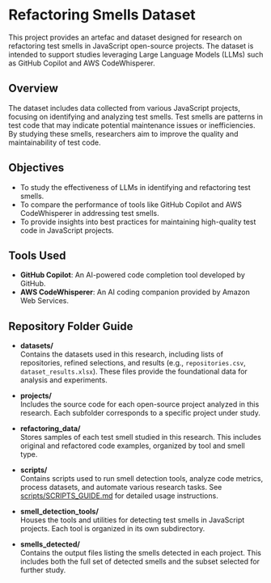 # Refactoring Smells Dataset

This project provides an artefac and dataset designed for research on refactoring test smells in JavaScript open-source projects. The dataset is intended to support studies leveraging Large Language Models (LLMs) such as GitHub Copilot and AWS CodeWhisperer.

## Overview

The dataset includes data collected from various JavaScript projects, focusing on identifying and analyzing test smells. Test smells are patterns in test code that may indicate potential maintenance issues or inefficiencies. By studying these smells, researchers aim to improve the quality and maintainability of test code.

## Objectives

- To study the effectiveness of LLMs in identifying and refactoring test smells.
- To compare the performance of tools like GitHub Copilot and AWS CodeWhisperer in addressing test smells.
- To provide insights into best practices for maintaining high-quality test code in JavaScript projects.

## Tools Used

- **GitHub Copilot**: An AI-powered code completion tool developed by GitHub.
- **AWS CodeWhisperer**: An AI coding companion provided by Amazon Web Services.

## Repository Folder Guide

- **datasets/**  
  Contains the datasets used in this research, including lists of repositories, refined selections, and results (e.g., `repositories.csv`, `dataset_results.xlsx`). These files provide the foundational data for analysis and experiments.

- **projects/**  
  Includes the source code for each open-source project analyzed in this research. Each subfolder corresponds to a specific project under study.

- **refactoring_data/**  
  Stores samples of each test smell studied in this research. This includes original and refactored code examples, organized by tool and smell type.

- **scripts/**  
  Contains scripts used to run smell detection tools, analyze code metrics, process datasets, and automate various research tasks. See [scripts/SCRIPTS_GUIDE.md](scripts/SCRIPTS_GUIDE.md) for detailed usage instructions.

- **smell_detection_tools/**  
  Houses the tools and utilities for detecting test smells in JavaScript projects. Each tool is organized in its own subdirectory.

- **smells_detected/**  
  Contains the output files listing the smells detected in each project. This includes both the full set of detected smells and the subset selected for further study.
